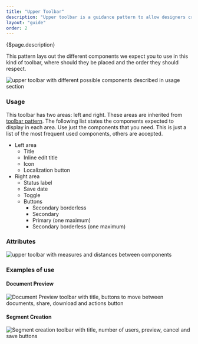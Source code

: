 ```yaml
---
title: "Upper Toolbar"
description: "Upper toolbar is a guidance pattern to allow designers create their own toolbars for edition with preview pages."
layout: "guide"
order: 2
---
```




<div class="page-description">{$page.description}</div>

This pattern lays out the different components we expect you to use in this kind of toolbar, where should they be placed and the order they should respect.

![upper toolbar with different possible components described in usage section](../../../images/ToolbarUpper.jpg)


### Usage

This toolbar has two areas: left and right. These areas are inherited from [toolbar pattern](./toolbar.html). The following list states the components expected to display in each area. Use just the components that you need. This is just a list of the most frequent used components, others are accepted.

* Left area
    * Title
    * Inline edit title
    * Icon
    * Localization button
* Right area
    * Status label
    * Save date
    * Toggle
    * Buttons
        * Secondary borderless
        * Secondary 
        * Primary (one maximum)
        * Secondary borderless (one maximum)

### Attributes

![upper toolbar with measures and distances between components](../../../images/ToolbarUpperMeasures.jpg)

### Examples of use

#### Document Preview

![Document Preview toolbar with title, buttons to move between documents, share, download and actions button](../../../images/ToolbarUpperDocPreview.jpg)

#### Segment Creation

![Segment creation toolbar with title, number of users, preview, cancel and save buttons ](../../../images/ToolbarUpperSegmentCreation.jpg)